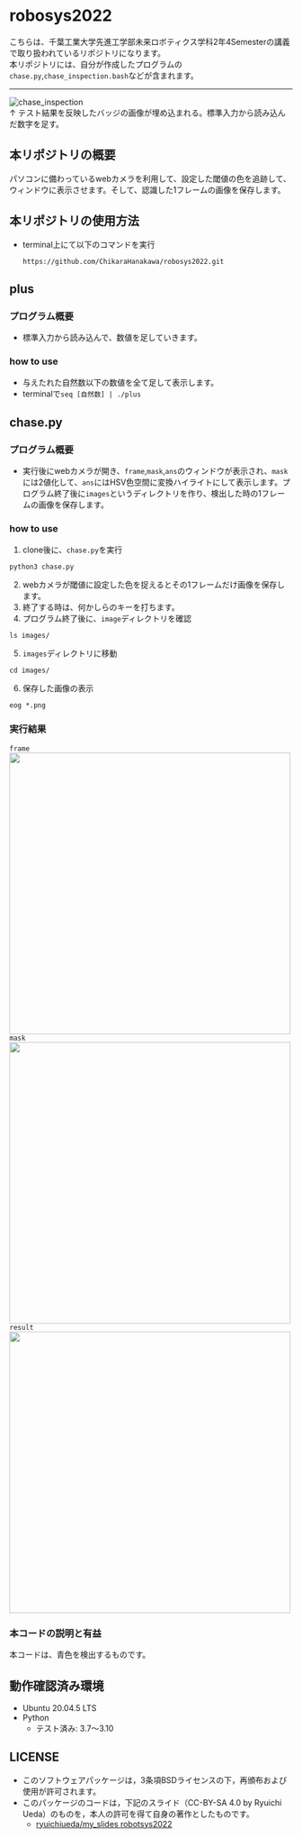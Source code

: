 # robosys2022
こちらは、千葉工業大学先進工学部未来ロボティクス学科2年4Semesterの講義で取り扱われているリポジトリになります。  
本リポジトリには、自分が作成したプログラムの`chase.py`,`chase_inspection.bash`などが含まれます。 
___
![chase_inspection](https://github.com/ChikaraHanakawa/robosys2022/actions/workflows/chase_inspection.yml/badge.svg)   
↑ テスト結果を反映したバッジの画像が埋め込まれる。標準入力から読み込んだ数字を足す。  

## 本リポジトリの概要
パソコンに備わっているwebカメラを利用して、設定した閾値の色を追跡して、ウィンドウに表示させます。そして、認識した1フレームの画像を保存します。  
## 本リポジトリの使用方法
* terminal上にて以下のコマンドを実行  
  ```
  https://github.com/ChikaraHanakawa/robosys2022.git
  ```
## plus
### プログラム概要
* 標準入力から読み込んで、数値を足していきます。  
### how to use
* 与えたれた自然数以下の数値を全て足して表示します。  
* terminalで`seq [自然数] | ./plus`  
## chase.py
### プログラム概要
* 実行後にwebカメラが開き、`frame`,`mask`,`ans`のウィンドウが表示され、`mask`には2値化して、`ans`にはHSV色空間に変換ハイライトにして表示します。プログラム終了後に`images`というディレクトリを作り、検出した時の1フレームの画像を保存します。  
### how to use
1. clone後に、`chase.py`を実行  
```
python3 chase.py
```
2. webカメラが閾値に設定した色を捉えるとその1フレームだけ画像を保存します。  
3. 終了する時は、何かしらのキーを打ちます。
4. プログラム終了後に、`image`ディレクトリを確認
```
ls images/
```
5. `images`ディレクトリに移動
```
cd images/
```
6. 保存した画像の表示
```
eog *.png
```
### 実行結果
`frame`
<img src="https://user-images.githubusercontent.com/85380968/204470832-46b8f9c5-3d78-44a8-927b-086ae99d1be5.png" width="500">  
`mask`
<img src="https://user-images.githubusercontent.com/85380968/204471807-8daaab3e-dce1-4b02-b0cc-88218ac00208.png" width="500">  
`result`
<img src="https://user-images.githubusercontent.com/85380968/204471825-edb1f5dd-f945-4596-bf5c-6ceab9713548.png" width="500">
### 本コードの説明と有益
本コードは、青色を検出するものです。
## 動作確認済み環境
* Ubuntu 20.04.5 LTS
* Python
  * テスト済み: 3.7〜3.10
## LICENSE
* このソフトウェアパッケージは，3条項BSDライセンスの下，再頒布および使用が許可されます。  
* このパッケージのコードは，下記のスライド（CC-BY-SA 4.0 by Ryuichi Ueda）のものを，本人の許可を得て自身の著作としたものです。  
  * [ryuichiueda/my_slides robotsys2022](https://github.com/ryuichiueda/my_slides/tree/master/robosys_2022)

